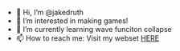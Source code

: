 - 👋 Hi, I’m @jakedruth
- 👀 I’m interested in making games!
- 🌱 I’m currently learning wave funciton collapse
- 📫 How to reach me: Visit my webset [HERE](https://jakedruth.com/contact.html)

<!---
jakedruth/jakedruth is a ✨ special ✨ repository because its `README.md` (this file) appears on your GitHub profile.
You can click the Preview link to take a look at your changes.
--->
